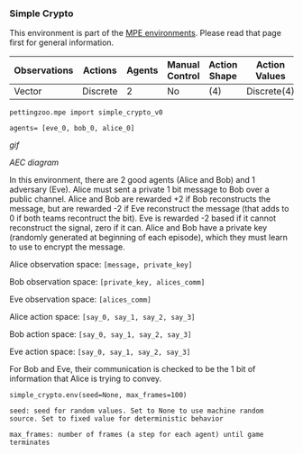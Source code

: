
### Simple Crypto

This environment is part of the [MPE environments](../mpe.md). Please read that page first for general information. 

| Observations | Actions  | Agents | Manual Control | Action Shape    | Action Values           | Observation Shape        | Observation Values | Num States |
|--------------|----------|--------|----------------|-----------------|-------------------------|--------------------------|--------------------|------------|
| Vector       | Discrete | 2      | No             | (4)             | Discrete(4)             | (4),(8)  | (-inf,inf)         | ?          |

`pettingzoo.mpe import simple_crypto_v0`

`agents= [eve_0, bob_0, alice_0]`

*gif*

*AEC diagram*

In this environment, there are 2 good agents (Alice and Bob) and 1 adversary (Eve). Alice must sent a private 1 bit message to Bob over a public channel. Alice and Bob are rewarded +2 if Bob reconstructs the message, but are rewarded -2 if Eve reconstruct the message (that adds to 0 if both teams recontruct the bit). Eve is rewarded -2 based if it cannot reconstruct the signal, zero if it can. Alice and Bob have a private key (randomly generated at beginning of each episode), which they must learn to use to encrypt the message.


Alice observation space: `[message, private_key]`

Bob observation space: `[private_key, alices_comm]`

Eve observation space: `[alices_comm]`

Alice action space: `[say_0, say_1, say_2, say_3]`

Bob action space: `[say_0, say_1, say_2, say_3]`

Eve action space: `[say_0, say_1, say_2, say_3]`

For Bob and Eve, their communication is checked to be the 1 bit of information that Alice is trying to convey.

```
simple_crypto.env(seed=None, max_frames=100)
```

```
seed: seed for random values. Set to None to use machine random source. Set to fixed value for deterministic behavior

max_frames: number of frames (a step for each agent) until game terminates
```
